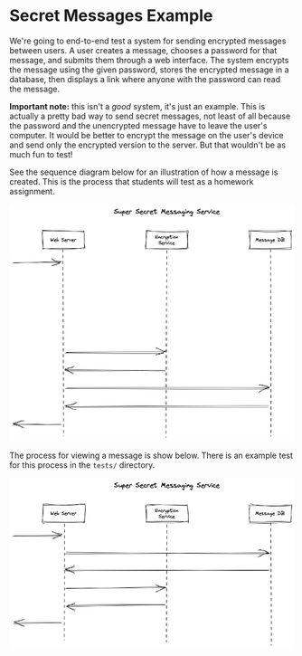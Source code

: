 # Secret Messages Example

We're going to end-to-end test a system for sending encrypted messages between
users. A user creates a message, chooses a password for that message, and
submits them through a web interface. The system encrypts the message using the
given password, stores the encrypted message in a database, then displays a link
where anyone with the password can read the message.

**Important note:** this isn't a *good* system, it's just an example. This is
actually a pretty bad way to send secret messages, not least of all because the
password and the unencrypted message have to leave the user's computer. It would
be better to encrypt the message on the user's device and send only the
encrypted version to the server. But that wouldn't be as much fun to test!

See the sequence diagram below for an illustration of how a message is created.
This is the process that students will test as a homework assignment.

![Creating a secret message](create-message.png)

The process for viewing a message is show below. There is an example test for
this process in the `tests/` directory.

![Viewing a secret message](view-message.png)

